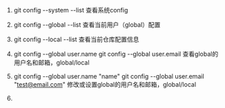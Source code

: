 1. git config --system --list 查看系统config
2. git config --global  --list 查看当前用户（global）配置
3. git config --local  --list 查看当前仓库配置信息
4. git config --global user.name
    git config --global user.email
    查看global的用户名和邮箱，global/local
5. git config --global user.name "name"
    git config --global user.email  "test@email.com"
    修改或设置global的用户名和邮箱，global/local

6. 